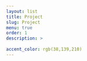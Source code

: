 ```yaml
---
layout: list
title: Project
slug: Project
menu: true
order: 1
description: >
	
accent_color: rgb(38,139,210)
---
```

